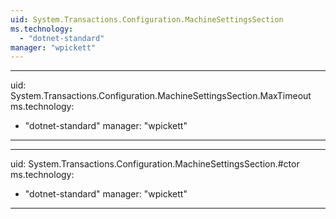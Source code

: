 ```yaml
---
uid: System.Transactions.Configuration.MachineSettingsSection
ms.technology: 
  - "dotnet-standard"
manager: "wpickett"
---
```


---
uid: System.Transactions.Configuration.MachineSettingsSection.MaxTimeout
ms.technology: 
  - "dotnet-standard"
manager: "wpickett"
---

---
uid: System.Transactions.Configuration.MachineSettingsSection.#ctor
ms.technology: 
  - "dotnet-standard"
manager: "wpickett"
---

